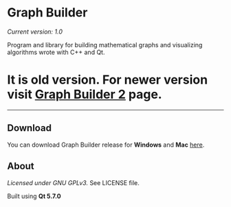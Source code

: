 # Graph Builder
*Current version: 1.0* 

Program and library for building mathematical graphs and visualizing algorithms wrote with C++ and Qt.

# It is old version. For newer version visit [Graph Builder 2](https://github.com/Oakware/Graph-Builder-2) page.

***********

## Download
You can download Graph Builder release for **Windows** and **Mac** [here](https://drive.google.com/folderview?id=0B_6lHTRnZzjAR0t3c1Z1bUZuWEE&usp=sharing).

## About
*Licensed under GNU GPLv3.* See LICENSE file.

Built using **Qt 5.7.0**
